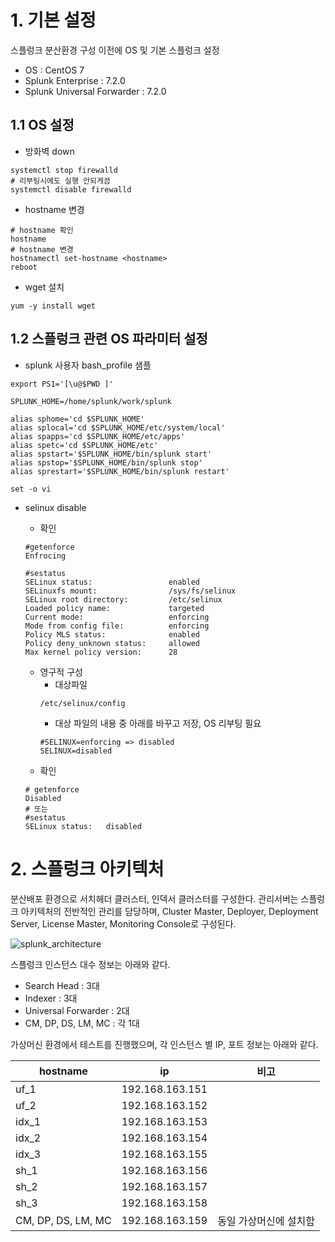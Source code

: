 # 1. 기본 설정

스플렁크 분산환경 구성 이전에 OS 및 기본 스플렁크 설정

- OS : CentOS 7
- Splunk Enterprise : 7.2.0
- Splunk Universal Forwarder : 7.2.0

## 1.1 OS 설정

- 방화벽 down
```
systemctl stop firewalld
# 리부팅시에도 실행 안되게끔 
systemctl disable firewalld
```
- hostname 변경
```
# hostname 확인
hostname
# hostname 변경
hostnamectl set-hostname <hostname>
reboot
```
- wget 설치
```
yum -y install wget
```

## 1.2 스플렁크 관련 OS 파라미터 설정

- splunk 사용자 bash_profile 샘플  
```
export PS1='[\u@$PWD ]'

SPLUNK_HOME=/home/splunk/work/splunk

alias sphome='cd $SPLUNK_HOME'
alias splocal='cd $SPLUNK_HOME/etc/system/local'
alias spapps='cd $SPLUNK_HOME/etc/apps'
alias spetc='cd $SPLUNK_HOME/etc'
alias spstart='$SPLUNK_HOME/bin/splunk start'
alias spstop='$SPLUNK_HOME/bin/splunk stop'
alias sprestart='$SPLUNK_HOME/bin/splunk restart'

set -o vi
```

- selinux disable  
  - 확인  
  ```
  #getenforce
  Enfrocing

  #sestatus
  SELinux status:                 enabled
  SELinuxfs mount:                /sys/fs/selinux
  SELinux root directory:         /etc/selinux
  Loaded policy name:             targeted
  Current mode:                   enforcing
  Mode from config file:          enforcing
  Policy MLS status:              enabled
  Policy deny_unknown status:     allowed
  Max kernel policy version:      28
  ```
  
  - 영구적 구성  
    - 대상파일  
    ```
    /etc/selinux/config
    ```
    - 대상 파일의 내용 중 아래를 바꾸고 저장, OS 리부팅 필요  
    ```
    #SELINUX=enforcing => disabled
    SELINUX=disabled
    ```
  - 확인  
  ```
  # getenforce
  Disabled
  # 또는
  #sestatus
  SELinux status:   disabled

  ```

# 2. 스플렁크 아키텍처

분산배포 환경으로 서치헤더 클러스터, 인덱서 클러스터를 구성한다. 관리서버는 스플렁크 아키텍처의 전반적인 관리를 담당하며, Cluster Master, Deployer, Deployment Server, License Master, Monitoring Console로 구성된다.

![splunk_architecture](https://user-images.githubusercontent.com/6319057/47417248-8af0fd80-d7b2-11e8-942a-9ec1c7252d07.png)

스플렁크 인스턴스 대수 정보는 아래와 같다.

- Search Head : 3대
- Indexer : 3대
- Universal Forwarder : 2대
- CM, DP, DS, LM, MC : 각 1대

가상머신 환경에서 테스트를 진행했으며, 각 인스턴스 별 IP, 포트 정보는 아래와 같다.

hostname | ip | 비고
---- | ---- | ----
uf_1 |192.168.163.151|
uf_2 |192.168.163.152|
idx_1 |192.168.163.153|
idx_2 |192.168.163.154|
idx_3 |192.168.163.155|
sh_1 |192.168.163.156|
sh_2 |192.168.163.157|
sh_3 |192.168.163.158|
CM, DP, DS, LM, MC |192.168.163.159| 동일 가상머신에 설치함
